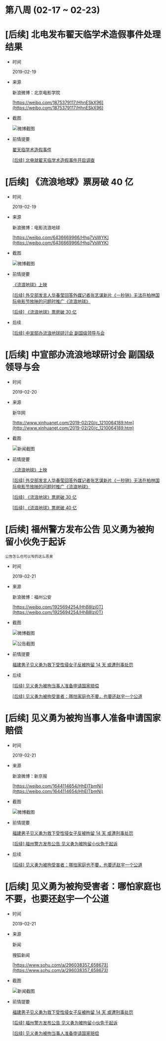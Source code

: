 第八周 (02-17 ~ 02-23)
======

# [后续] 北电发布翟天临学术造假事件处理结果

+ 时间

    2019-02-19
    
+ 来源

    新浪微博：北京电影学院
    
    [https://weibo.com/1875379117/HhnESkX96](https://weibo.com/1875379117/HhnESkX96)
    
+ 截图

    ![微博截图](assets/2019-02-19-zhaitianlin.png)

+ 前情提要

    [翟天临学术造假事件](../06/README.md#翟天临学术造假事件)

    [\[后续\] 北电就翟天临学术造假事件开启调查](../07/README.md#后续-北电就翟天临学术造假事件开启调查)

# [后续] 《流浪地球》票房破 40 亿

+ 时间

    2019-02-19

+ 来源

    新浪微博：电影流浪地球
    
    [https://weibo.com/6436669966/Hhq7VsWYK](https://weibo.com/6436669966/Hhq7VsWYK)
    
+ 截图

    ![微博截图](assets/2019-02-19-the-wandering-earth.png)
    
+ 前情提要

    [《流浪地球》上映](../06/README.md#《流浪地球》上映)

    [\[后续\] 外交部发言人华春莹回答外媒记者张艺谋新片《一秒钟》无法在柏林国际电影节放映的问题时推广《流浪地球》](#后续-外交部发言人华春莹回答外媒记者张艺谋新片《一秒钟》无法在柏林国际电影节放映的问题时推广《流浪地球》)

    [\[后续\] 《流浪地球》票房破 30 亿](../07/README.md#后续-《流浪地球》票房破-30-亿)

+ 后续

    [\[后续\] 中宣部办流浪地球研讨会 副国级领导与会](#后续-中宣部办流浪地球研讨会-副国级领导与会)

# [后续] 中宣部办流浪地球研讨会 副国级领导与会

+ 时间

    2019-02-20
    
+ 来源

    新华网
    
    [http://www.xinhuanet.com/2019-02/20/c_1210064189.htm](http://www.xinhuanet.com/2019-02/20/c_1210064189.htm)
    
+ 截图

    ![新闻截图](assets/2019-02-20-the-wandering-earth-workshop.png)
  
+ 前情提要

    [《流浪地球》上映](../06/README.md#《流浪地球》上映)

    [\[后续\] 外交部发言人华春莹回答外媒记者张艺谋新片《一秒钟》无法在柏林国际电影节放映的问题时推广《流浪地球》](#后续-外交部发言人华春莹回答外媒记者张艺谋新片《一秒钟》无法在柏林国际电影节放映的问题时推广《流浪地球》)

    [\[后续\] 《流浪地球》票房破 30 亿](../07/README.md#后续-《流浪地球》票房破-30-亿)

    [\[后续\] 《流浪地球》票房破 40 亿](#后续-《流浪地球》票房破-40-亿)

# [后续] 福州警方发布公告 见义勇为被拘留小伙免于起诉

    公告怎么也可以写的这么恶臭

+ 时间

    2019-02-21
    
+ 来源

    新浪微博：福州公安
    
    [https://weibo.com/1925694254/HhB8Izi0T](https://weibo.com/1925694254/HhB8Izi0T)
    
+ 截图

    ![微博截图](assets/2019-02-21-doing-boldly-what.png)
    
    ![公告截图](assets/2019-02-21-doing-boldly-what-notice.jpg)
    
+ 前情提要

    [福建男子见义勇为救下受性侵女子反被拘留 14 天 或遭刑事处罚](../07/README.md#福建男子见义勇为救下受性侵女子反被拘留-14-天-或遭刑事处罚)
    
+ 后续

    [\[后续\] 见义勇为被拘当事人准备申请国家赔偿](#后续-见义勇为被拘当事人准备申请国家赔偿)
    
    [\[后续\] 见义勇为被拘受害者：哪怕家庭也不要，也要还赵宇一个公道](#后续-见义勇为被拘受害者：哪怕家庭也不要，也要还赵宇一个公道)

# [后续] 见义勇为被拘当事人准备申请国家赔偿

+ 时间

    2019-02-21
    
+ 来源

    新浪微博：新京报
    
    [https://weibo.com/1644114654/HhElTbmNi](https://weibo.com/1644114654/HhElTbmNi)
    
+ 截图

    ![微博截图](assets/2019-02-21-doing-boldly-what-respond.png)
    
+ 前情提要

    [福建男子见义勇为救下受性侵女子反被拘留 14 天 或遭刑事处罚](../07/README.md#福建男子见义勇为救下受性侵女子反被拘留-14-天-或遭刑事处罚)
  
    [\[后续\] 福州警方发布公告 见义勇为被拘留小伙免于起诉](#后续-福州警方发布公告-见义勇为被拘留小伙免于起诉)
  
+ 后续

    [\[后续\] 见义勇为被拘受害者：哪怕家庭也不要，也要还赵宇一个公道](#后续-见义勇为被拘受害者：哪怕家庭也不要，也要还赵宇一个公道)
    
# [后续] 见义勇为被拘受害者：哪怕家庭也不要，也要还赵宇一个公道

+ 时间

    2019-02-21
    
+ 来源

    新闻
    
    搜狐新闻
    
    [https://www.sohu.com/a/296038357_658673](https://www.sohu.com/a/296038357_658673)
    
+ 截图

    ![新闻截图](assets/2019-02-21-doing-boldly-what-party.png)
    
+ 前情提要

    [福建男子见义勇为救下受性侵女子反被拘留 14 天 或遭刑事处罚](../07/README.md#福建男子见义勇为救下受性侵女子反被拘留-14-天-或遭刑事处罚)
    
    [\[后续\] 福州警方发布公告 见义勇为被拘留小伙免于起诉](#后续-福州警方发布公告-见义勇为被拘留小伙免于起诉)

    [\[后续\] 见义勇为被拘当事人准备申请国家赔偿](#后续-见义勇为被拘当事人准备申请国家赔偿)
